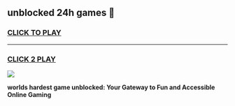 
## unblocked 24h games 👋
<h3>
<a href="https://premium.freeplayer.one?title=unblocked_24h_games&ref=12F">CLICK TO PLAY</a></h3>
<hr>

<h3>
<a href="https://premium.freeplayer.one?title=unblocked_24h_games&ref=12F">CLICK 2 PLAY</a>
  
</h3>

<a href="https://premium.freeplayer.one?title=unblocked_24h_games&ref=12F/"><img src="https://clearcache.store/games.png"></a>


**worlds hardest game unblocked: Your Gateway to Fun and Accessible Online Gaming**
